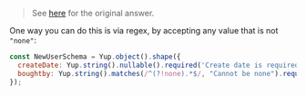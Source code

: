 
> See [here](https://stackoverflow.com/a/73778031/6456163) for the original answer.

One way you can do this is via regex, by accepting any value that is not `"none"`:

```js
const NewUserSchema = Yup.object().shape({
  createDate: Yup.string().nullable().required('Create date is required'),
  boughtby: Yup.string().matches(/^(?!none).*$/, "Cannot be none").required("Cannot be none")
});
```
